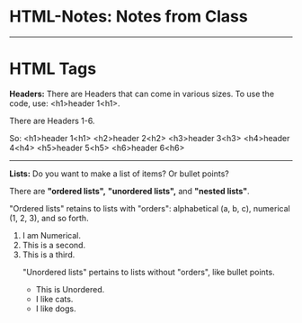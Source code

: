 # HTML-Notes: Notes from Class

<hr>

<h1>HTML Tags</h1>

<b>Headers:</b>
There are Headers that can come in various sizes. To use the code, use: 
&lt;h1>header 1&lt;h1>.

There are Headers 1-6. 

So:
&lt;h1>header 1&lt;h1>
&lt;h2>header 2&lt;h2>
&lt;h3>header 3&lt;h3>
&lt;h4>header 4&lt;h4>
&lt;h5>header 5&lt;h5>
&lt;h6>header 6&lt;h6>

<hr>

<b>Lists:</b> Do you want to make a list of items? Or bullet points?

<p>
There are <b>"ordered lists",</b> <b>"unordered lists",</b> and <b>"nested lists"</b>.
</p>

<p>
  "Ordered lists" retains to lists with "orders": alphabetical (a, b, c), numerical (1, 2, 3), and so forth. 
    <ol>
      <li>I am Numerical.</li>
      <li>This is a second.</li>
      <li>This is a third.</li>
</p>

<p>
  "Unordered lists" pertains to lists without "orders", like bullet points. 
    <ul>
      <li>This is Unordered.</li>
      <li>I like cats.</li>
      <li>I like dogs.</li>
</p>      
      
      
